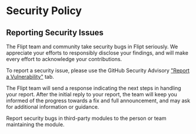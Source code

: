 # Security Policy

## Reporting Security Issues

The Flipt team and community take security bugs in Flipt seriously. We appreciate your efforts to responsibly disclose your findings, and will make every effort to acknowledge your contributions.

To report a security issue, please use the GitHub Security Advisory ["Report a Vulnerability"](https://github.com/flipt-io/flipt/security/advisories/new) tab.

The Flipt team will send a response indicating the next steps in handling your report. After the initial reply to your report, the team will keep you informed of the progress towards a fix and full announcement, and may ask for additional information or guidance.

Report security bugs in third-party modules to the person or team maintaining the module. 
